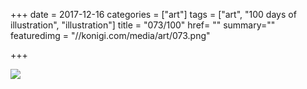 +++
date = 2017-12-16
categories = ["art"]
tags = ["art", "100 days of illustration", "illustration"]
title = "073/100"
href= ""
summary=""
featuredimg = "//konigi.com/media/art/073.png"

+++

<img src="//konigi.com/media/art/073.png" />
